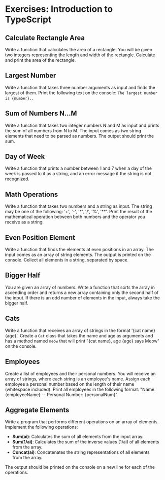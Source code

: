 # Exercises: Introduction to TypeScript

## Calculate Rectangle Area
Write a function that calculates the area of a rectangle. You will be given two integers representing the length and width of the rectangle. Calculate and print the area of the rectangle.

## Largest Number
Write a function that takes three number arguments as input and finds the largest of them. Print the following text on the console: `The largest number is {number}.`.

## Sum of Numbers N…M
Write a function that takes two integer numbers N and M as input and prints the sum of all numbers from N to M. The input comes as two string elements that need to be parsed as numbers. The output should print the sum.

## Day of Week
Write a function that prints a number between 1 and 7 when a day of the week is passed to it as a string, and an error message if the string is not recognized.

## Math Operations
Write a function that takes two numbers and a string as input. The string may be one of the following: '+', '-', '*', '/', '%', '**'. Print the result of the mathematical operation between both numbers and the operator you receive as a string.

## Even Position Element
Write a function that finds the elements at even positions in an array. The input comes as an array of string elements. The output is printed on the console. Collect all elements in a string, separated by space.

## Bigger Half
You are given an array of numbers. Write a function that sorts the array in ascending order and returns a new array containing only the second half of the input. If there is an odd number of elements in the input, always take the bigger half.

## Cats
Write a function that receives an array of strings in the format '{cat name} {age}'. Create a `Cat` class that takes the name and age as arguments and has a method named `meow` that will print "{cat name}, age {age} says Meow" on the console.

## Employees
Create a list of employees and their personal numbers. You will receive an array of strings, where each string is an employee's name. Assign each employee a personal number based on the length of their name (whitespace included). Print all employees in the following format: "Name: {employeeName} -- Personal Number: {personalNum}".

## Aggregate Elements
Write a program that performs different operations on an array of elements. Implement the following operations:
- **Sum(ai)**: Calculates the sum of all elements from the input array.
- **Sum(1/ai)**: Calculates the sum of the inverse values (1/ai) of all elements from the array.
- **Concat(ai)**: Concatenates the string representations of all elements from the array.

The output should be printed on the console on a new line for each of the operations.
